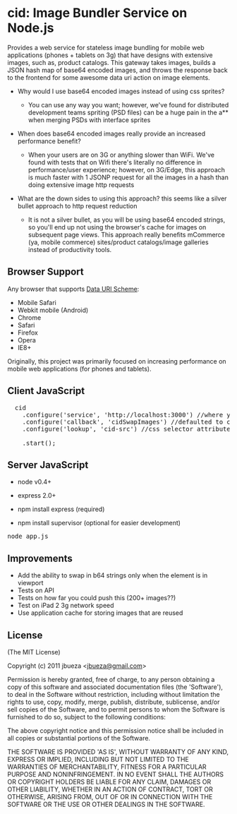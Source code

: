 # cid: Image Bundler Service on Node.js

  Provides a web service for stateless image bundling for mobile web applications (phones + tablets on 3g) that have
  designs with extensive images, such as, product catalogs. This gateway takes images,
  builds a JSON hash map of base64 encoded images, and throws the response back to the frontend for
  some awesome data uri action on image elements.

  * Why would I use base64 encoded images instead of using css sprites?
    * You can use any way you want; however, we've found for distributed development teams spriting (PSD files) can be
    a huge pain in the a** when merging PSDs with interface sprites
    
  * When does base64 encoded images really provide an increased performance benefit?
    * When your users are on 3G or anything slower than WiFi. We've found with tests that on Wifi
    there's literally no difference in performance/user experience; however, on 3G/Edge, this approach
    is much faster with 1 JSONP request for all the images in a hash than doing extensive image http requests
    
  * What are the down sides to using this approach? this seems like a silver bullet approach to http request reduction
    * It is not a silver bullet, as you will be using base64 encoded strings, so you'll end up
    not using the browser's cache for images on subsequent page views. This approach really benefits
    mCommerce (ya, mobile commerce) sites/product catalogs/image galleries instead of productivity tools.
  
## Browser Support

Any browser that supports [Data URI Scheme](http://en.wikipedia.org/wiki/Data_URI_scheme):

* Mobile Safari
* Webkit mobile (Android)
* Chrome
* Safari
* Firefox
* Opera
* IE8+

Originally, this project was primarily focused on increasing performance on mobile web applications (for phones and tablets).
  
## Client JavaScript

<pre>
  cid
    .configure('service', 'http://localhost:3000') //where your nodejs service is hosted
    .configure('callback', 'cidSwapImages') //defaulted to cidSwap
    .configure('lookup', 'cid-src') //css selector attribute for what you want swapped in for b64 strings
    
    .start();
</pre>


## Server JavaScript

* node v0.4+
* express 2.0+

* npm install express (required)
* npm install supervisor (optional for easier development)

<pre>node app.js</pre>

## Improvements

* Add the ability to swap in b64 strings only when the element is in viewport
* Tests on API
* Tests on how far you could push this (200+ images??)
* Test on iPad 2 3g network speed
* Use application cache for storing images that are reused

## License 

(The MIT License)

Copyright (c) 2011 jbueza &lt;jbueza@gmail.com&gt;

Permission is hereby granted, free of charge, to any person obtaining
a copy of this software and associated documentation files (the
'Software'), to deal in the Software without restriction, including
without limitation the rights to use, copy, modify, merge, publish,
distribute, sublicense, and/or sell copies of the Software, and to
permit persons to whom the Software is furnished to do so, subject to
the following conditions:

The above copyright notice and this permission notice shall be
included in all copies or substantial portions of the Software.

THE SOFTWARE IS PROVIDED 'AS IS', WITHOUT WARRANTY OF ANY KIND,
EXPRESS OR IMPLIED, INCLUDING BUT NOT LIMITED TO THE WARRANTIES OF
MERCHANTABILITY, FITNESS FOR A PARTICULAR PURPOSE AND NONINFRINGEMENT.
IN NO EVENT SHALL THE AUTHORS OR COPYRIGHT HOLDERS BE LIABLE FOR ANY
CLAIM, DAMAGES OR OTHER LIABILITY, WHETHER IN AN ACTION OF CONTRACT,
TORT OR OTHERWISE, ARISING FROM, OUT OF OR IN CONNECTION WITH THE
SOFTWARE OR THE USE OR OTHER DEALINGS IN THE SOFTWARE.